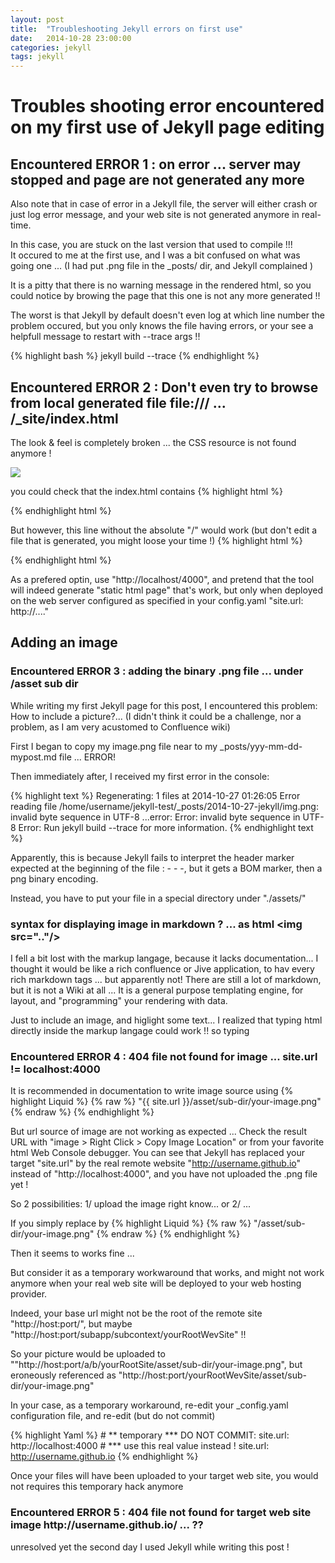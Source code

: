 ```yaml
---
layout: post
title:  "Troubleshooting Jekyll errors on first use"
date:   2014-10-28 23:00:00
categories: jekyll
tags: jekyll
---
```

<h1>Troubles shooting error encountered on my first use of Jekyll page editing</h1>


<h2>Encountered ERROR 1 : on error ... server may stopped and page are not generated any more</h2>

Also note that in case of error in a Jekyll file, the server will either crash or just log error message, and your web site is not generated anymore in real-time.

In this case, you are stuck on the last version that used to compile !!!  
It occured to me at the first use, and I was a bit confused on what was going one ... (I had put .png file in the _posts/ dir, and Jekyll complained ) 

It is a pitty that there is no warning message in the rendered html, so you could notice by browing the page that this one is not any more generated !! 

The worst is that Jekyll by default doesn't even log at which line number the problem occured, but you only knows the file having errors, or your see a helpfull message to restart with --trace args !!

{% highlight bash %}
jekyll build --trace 
{% endhighlight %}



<h2>Encountered ERROR 2 : Don't even try to browse from local generated file file:/// ... /_site/index.html </h2>

The look & feel is completely broken ... the CSS resource is not found anymore !

<img src="{{site.url}}/assets/posts/2014-10-27-jekyll/jekyll-error1-static-file-index.png" />

you could check that the index.html contains
{% highlight html %}
<link rel="stylesheet" href="/css/main.css">
{% endhighlight html %}

But however, this line without the absolute "/" would work (but don't edit a file that is generated, you might loose your time !)
{% highlight html %}
<link rel="stylesheet" href="css/main.css">
{% endhighlight html %}

As a prefered optin, use "http://localhost/4000", and pretend that the tool will indeed generate "static html page" that's work, but only when deployed on the web server configured as specified in your config.yaml "site.url: http://...." 

  
<h2>Adding an image</h2>

<h3>Encountered ERROR 3 : adding the binary .png file ... under /asset sub dir </h3>
While writing my first Jekyll page for this post, I encountered this problem: How to include a picture?... (I didn't think it could be a challenge, nor a problem, as I am very acustomed to Confluence wiki) 


First I began to copy my image.png file near to my _posts/yyy-mm-dd-mypost.md file  ... ERROR!

Then immediately after, I received my first error in the console:  

{% highlight text %}
      Regenerating: 1 files at 2014-10-27 01:26:05 Error reading file /home/username/jekyll-test/_posts/2014-10-27-jekyll/img.png: invalid byte sequence in UTF-8 
...error:
             Error: invalid byte sequence in UTF-8
             Error: Run jekyll build --trace for more information.
{% endhighlight text %}

Apparently, this is because Jekyll fails to interpret the header marker expected at the beginning of the file : - - -, but it gets a BOM marker, then a png binary encoding.  

Instead, you have to put your file in a special directory under "./assets/"

<h3>syntax for displaying image in markdown ? ... as html &lt;img src=".."/> </h3>
I fell a bit lost with the markup langage, because it lacks documentation... I thought it would be like a rich confluence or Jive application, to hav every rich markdown tags ... but apparently not! There are still a lot of markdown, but it is not a Wiki at all ... It is a general purpose templating engine, for layout, and "programming" your rendering with data.

Just to include an image, and higlight some text... I realized that typing html directly inside the markup langage could work !!
so typing  

<h3>Encountered ERROR 4 :  404 file not found   for image ... site.url != localhost:4000</h3>

It is recommended in documentation to write image source using 
{% highlight Liquid %}
{% raw %}
  "{{ site.url }}/asset/sub-dir/your-image.png"
{% endraw %}
{% endhighlight %}
  
But url source of image are not working as expected ...
Check the result URL with "image > Right Click > Copy Image Location" or from your favorite html Web Console debugger.
You can see that Jekyll has replaced your target "site.url" by the real remote website "http://username.github.io" instead of "http://localhost:4000", and you have not uploaded the .png file yet !


So 2 possibilities: 1/ upload the image right know...  or 2/ ...  

If you simply replace by 
{% highlight Liquid %}
{% raw %}
  "/asset/sub-dir/your-image.png"
{% endraw %}
{% endhighlight %}

Then it seems to works fine ... 

But consider it as a temporary workwaround that works, and might not work anymore when your real web site will be deployed to your web hosting provider. 

Indeed, your base url might not be the root of the remote site "http://host:port/", but maybe "http://host:port/subapp/subcontext/yourRootWevSite"  !! 

So your picture would be uploaded to ""http://host:port/a/b/yourRootSite/asset/sub-dir/your-image.png", but eroneously referenced as "http://host:port/yourRootWevSite/asset/sub-dir/your-image.png"

In your case, as a temporary workaround, re-edit your _config.yaml configuration file, 
and re-edit (but do not commit) 

{% highlight Yaml %}
# ** temporary ***  DO NOT COMMIT:
site.url: http://localhost:4000
# *** use this real value instead !
site.url: http://username.github.io
{% endhighlight %}

Once your files will have been uploaded to your target web site, you would not requires this temporary hack anymore


<h3>Encountered ERROR 5 :  404 file not found   for target web site image http://username.github.io/ ... ?? </h3>

unresolved yet the second day I used Jekyll while writing this post !

